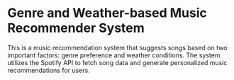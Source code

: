 # Genre and Weather-based Music Recommender System

This is a music recommendation system that suggests songs based on two important factors: genre preference and weather conditions. The system utilizes the Spotify API to fetch song data and generate personalized music recommendations for users.
